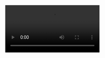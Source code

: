 <video autoplay controls>
  <source src="https://cdn.discordapp.com/attachments/1102599085216759839/1150484728688955463/original-3c9e61b1385709dc8f153d6af30a16bb.mp4" type="video/mp4">
</video>
